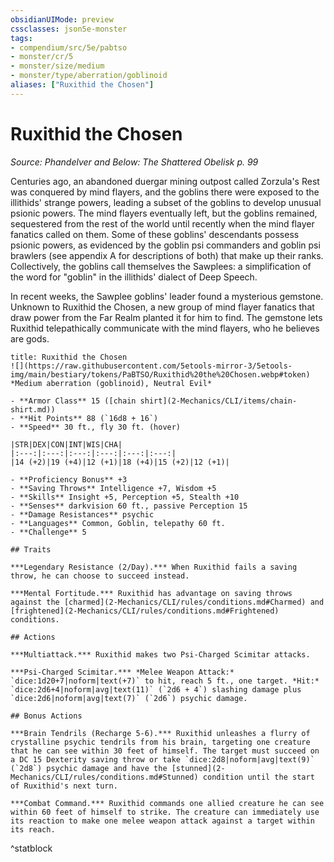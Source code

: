 ```yaml
---
obsidianUIMode: preview
cssclasses: json5e-monster
tags:
- compendium/src/5e/pabtso
- monster/cr/5
- monster/size/medium
- monster/type/aberration/goblinoid
aliases: ["Ruxithid the Chosen"]
---
```

# Ruxithid the Chosen
*Source: Phandelver and Below: The Shattered Obelisk p. 99*  

Centuries ago, an abandoned duergar mining outpost called Zorzula's Rest was conquered by mind flayers, and the goblins there were exposed to the illithids' strange powers, leading a subset of the goblins to develop unusual psionic powers. The mind flayers eventually left, but the goblins remained, sequestered from the rest of the world until recently when the mind flayer fanatics called on them. Some of these goblins' descendants possess psionic powers, as evidenced by the goblin psi commanders and goblin psi brawlers (see appendix A for descriptions of both) that make up their ranks. Collectively, the goblins call themselves the Sawplees: a simplification of the word for "goblin" in the illithids' dialect of Deep Speech.

In recent weeks, the Sawplee goblins' leader found a mysterious gemstone. Unknown to Ruxithid the Chosen, a new group of mind flayer fanatics that draw power from the Far Realm planted it for him to find. The gemstone lets Ruxithid telepathically communicate with the mind flayers, who he believes are gods.

```ad-statblock
title: Ruxithid the Chosen
![](https://raw.githubusercontent.com/5etools-mirror-3/5etools-img/main/bestiary/tokens/PaBTSO/Ruxithid%20the%20Chosen.webp#token)
*Medium aberration (goblinoid), Neutral Evil*

- **Armor Class** 15 ([chain shirt](2-Mechanics/CLI/items/chain-shirt.md))
- **Hit Points** 88 (`16d8 + 16`)
- **Speed** 30 ft., fly 30 ft. (hover)

|STR|DEX|CON|INT|WIS|CHA|
|:---:|:---:|:---:|:---:|:---:|:---:|
|14 (+2)|19 (+4)|12 (+1)|18 (+4)|15 (+2)|12 (+1)|

- **Proficiency Bonus** +3
- **Saving Throws** Intelligence +7, Wisdom +5
- **Skills** Insight +5, Perception +5, Stealth +10
- **Senses** darkvision 60 ft., passive Perception 15
- **Damage Resistances** psychic
- **Languages** Common, Goblin, telepathy 60 ft.
- **Challenge** 5

## Traits

***Legendary Resistance (2/Day).*** When Ruxithid fails a saving throw, he can choose to succeed instead.

***Mental Fortitude.*** Ruxithid has advantage on saving throws against the [charmed](2-Mechanics/CLI/rules/conditions.md#Charmed) and [frightened](2-Mechanics/CLI/rules/conditions.md#Frightened) conditions.

## Actions

***Multiattack.*** Ruxithid makes two Psi-Charged Scimitar attacks.

***Psi-Charged Scimitar.*** *Melee Weapon Attack:* `dice:1d20+7|noform|text(+7)` to hit, reach 5 ft., one target. *Hit:* `dice:2d6+4|noform|avg|text(11)` (`2d6 + 4`) slashing damage plus `dice:2d6|noform|avg|text(7)` (`2d6`) psychic damage.

## Bonus Actions

***Brain Tendrils (Recharge 5-6).*** Ruxithid unleashes a flurry of crystalline psychic tendrils from his brain, targeting one creature that he can see within 30 feet of himself. The target must succeed on a DC 15 Dexterity saving throw or take `dice:2d8|noform|avg|text(9)` (`2d8`) psychic damage and have the [stunned](2-Mechanics/CLI/rules/conditions.md#Stunned) condition until the start of Ruxithid's next turn.

***Combat Command.*** Ruxithid commands one allied creature he can see within 60 feet of himself to strike. The creature can immediately use its reaction to make one melee weapon attack against a target within its reach.
```
^statblock